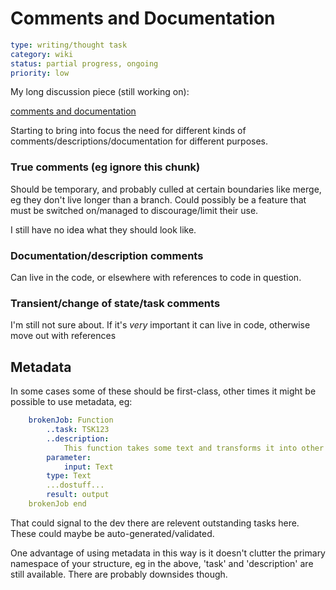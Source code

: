 Comments and Documentation
==========================

```yaml
type: writing/thought task
category: wiki
status: partial progress, ongoing
priority: low
```

My long discussion piece (still working on):


[comments and documentation](../../../wiki/project/goals/comments%20and%20documentation.md)


Starting to bring into focus the need for different kinds of comments/descriptions/documentation for different purposes.


### True comments (eg ignore this chunk)

Should be temporary, and probably culled at certain boundaries like merge, eg they don't live longer than a branch.
Could possibly be a feature that must be switched on/managed to discourage/limit their use.

I still have no idea what they should look like.

### Documentation/description comments

Can live in the code, or elsewhere with references to code in question.

### Transient/change of state/task comments

I'm still not sure about. If it's *very* important it can live in code, otherwise move out with references


Metadata
--------

In some cases some of these should be first-class, other times it might be possible to use metadata, eg:

```yaml
	brokenJob: Function
		..task: TSK123
		..description:
			This function takes some text and transforms it into other text
		parameter:
			input: Text
		type: Text
		...dostuff...
		result: output
	brokenJob end
```

That could signal to the dev there are relevent outstanding tasks here.
These could maybe be auto-generated/validated.

One advantage of using metadata in this way is it doesn't clutter the primary namespace of your structure, eg in the above, 'task' and 'description' are still available.
There are probably downsides though.

